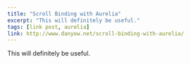 ```yaml
---
title: "Scroll Binding with Aurelia"
excerpt: "This will definitely be useful."
tags: [link post, aurelia]
link: http://www.danyow.net/scroll-binding-with-aurelia/
---
```


This will definitely be useful.